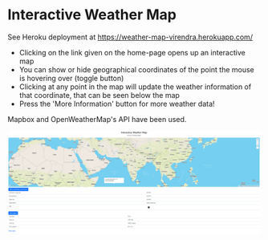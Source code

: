 <h1>Interactive Weather Map</h1>

See Heroku deployment at https://weather-map-virendra.herokuapp.com/

<ul>
    <li>Clicking on the link given on the home-page opens up an interactive map</li>
    <li>You can show or hide geographical coordinates of the point the mouse is hovering over (toggle button)</li>
    <li>Clicking at any point in the map will update the weather information of that coordinate, that can be seen below the map</li>
    <li>Press the 'More Information' button for more weather data!</li>
</ul>

Mapbox and OpenWeatherMap's API have been used.

<img src="./image.png" style="width: 700px; height: auto;">
